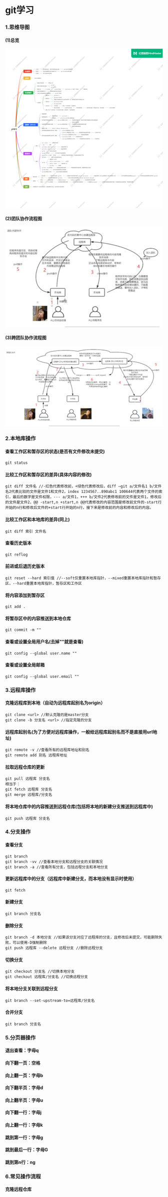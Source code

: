 # git学习

### 1.思维导图
#### (1)总览
![git思维导图](https://github.com/jiangwayway/Web-learning/blob/dev/image/git%E5%AD%A6%E4%B9%A0.jpeg?raw=true)

#### (2)团队协作流程图
![团队协作流程图](https://raw.githubusercontent.com/jiangwayway/Web-learning/refs/heads/dev/image/%E5%9B%A2%E9%98%9F%E5%90%88%E4%BD%9C%E6%B5%81%E7%A8%8B%E5%9B%BE.png)

#### (3)跨团队协作流程图
![跨团队协作流程图](https://raw.githubusercontent.com/jiangwayway/Web-learning/refs/heads/dev/image/%E8%B7%A8%E5%9B%A2%E9%98%9F%E5%90%88%E4%BD%9C%E6%B5%81%E7%A8%8B%E5%9B%BE.png)

### 2.本地库操作
#### 查看工作区和暂存区的状态(是否有文件修改未提交)
```
git status
```
#### 比较工作区和暂存区的差异(具体内容的修改)
```
git diff 文件名 //-红色代表修改前，+绿色代表修改后，diff –git a/文件名1 b/文件名2代表比较的文件是文件1和文件2，index 1234567..890abc1 100644代表两个文件的索引，最后的数字是文件权限，--- a/文件1，+++ b/文件2代表修改前的文件是文件1，修改后的文件是文件2，@@ -start,n +start,n @@代表修改的内容范围是修改前文件的-start行开始的n行和修改后文件的+start行开始的n行，接下来是修改前的内容和修改后的内容。
```
#### 比较工作区和本地库的差异(同上)
```
git diff 索引 文件名
```
#### 查看历史版本
```
git reflog
```
#### 前进或后退历史版本
```
git reset --hard 索引值 //--soft仅重置本地库指针，--mixed重置本地库指针和暂存区，--hard重置本地库指针，暂存区和工作区
```
#### 将内容添加到暂存区
```
git add .
```
#### 将暂存区中的内容推送到本地仓库
```
git commit -m ""
```
#### 查看或设置全局用户名(去掉""就是查看)
```
git config --global user.name ""
```
#### 查看或设置全局邮箱
```
git config --global user.email ""
```

### 3.远程库操作
#### 克隆远程库到本地（自动为远程库起别名为origin）
```
git clone <url> //默认克隆的是master分支
git clone -b 分支名 <url> //指定克隆的分支
```
#### 远程库起别名(为了方便对远程库操作，一般给远程库起别名而不是直接用url地址)
```
git remote -v //查看所有的远程库地址和别名
git remote add 别名 远程库地址
```
#### 拉取远程仓库的更新
```
git pull 远程库 分支名
相当于：
git fetch 远程库 分支名
git merge 远程库/分支名
```
#### 将本地仓库中的内容推送到远程仓库(包括将本地的新建分支推送到远程库中)
```
git push 远程库 分支名
```
### 4.分支操作
#### 查看分支
```
git branch
git branch -vv //查看本地分支和远程分支的关联情况
git branch -a //查看所有分支，包括远程分支和本地分支
```
#### 更新远程库中的分支（远程库中新建分支，而本地没有显示时使用）
```
git fetch
```
#### 新建分支
```
git branch 分支名
```
#### 删除分支
```
git branch -d 本地分支 //如果该分支对应了远程库的分支，且修改后未提交，可能删除失败，可以使用-D强制删除
git push 远程库 --delete 远程分支 //删除远程分支
```
#### 切换分支
```
git checkout 分支名 //切换本地分支
git checkout 远程库/分支名 //切换远程分支
```
#### 将本地分支关联到远程分支
```
git branch --set-upstream-to=远程库/分支名
```
#### 合并分支
```
git branch 分支名
```
### 5.分页器操作
#### 退出查看：字母q
#### 向下翻一页：空格
#### 向上翻一页：字母b
#### 向下翻半页：字母d
#### 向上翻半页：字母u
#### 向下翻一行：字母j
#### 向上翻一行：字母k
#### 跳到第一行：字母g
#### 跳到最后一行：字母G
#### 跳到第n行：ng

### 6.常见操作流程
#### 克隆远程仓库

